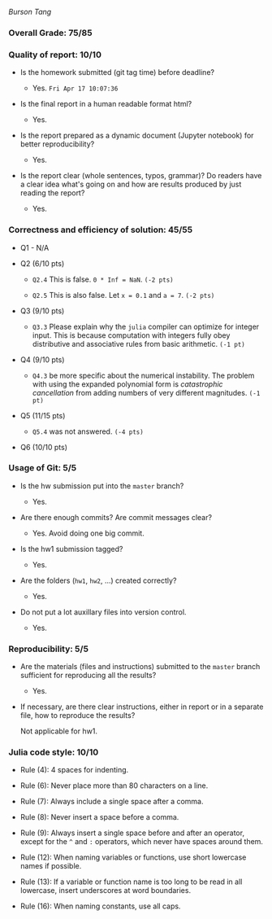 *Burson Tang*

### Overall Grade: 75/85

### Quality of report: 10/10

* Is the homework submitted (git tag time) before deadline?

    - Yes. `Fri Apr 17 10:07:36`

* Is the final report in a human readable format html?

    - Yes.
	
* Is the report prepared as a dynamic document (Jupyter notebook) for better reproducibility?

    - Yes.

* Is the report clear (whole sentences, typos, grammar)? Do readers have a clear idea what's going on and how are results produced by just reading the report?

    - Yes.


### Correctness and efficiency of solution: 45/55

* Q1 - N/A

* Q2 (6/10 pts)

    - `Q2.4` This is false. `0 * Inf = NaN`. `(-2 pts)`
	
    - `Q2.5` This is also false. Let `x = 0.1` and `a = 7`. `(-2 pts)`

* Q3 (9/10 pts)

    - `Q3.3` Please explain why the `julia` compiler can optimize for integer input. This is because computation with integers fully obey distributive and associative rules from basic arithmetic. `(-1 pt)`

* Q4 (9/10 pts)

    - `Q4.3` be more specific about the numerical instability. The problem with using the expanded polynomial form is *catastrophic cancellation* from adding numbers of very different magnitudes. `(-1 pt)`

* Q5 (11/15 pts)

    - `Q5.4` was not answered. `(-4 pts)`

* Q6 (10/10 pts) 


### Usage of Git: 5/5

* Is the hw submission put into the `master` branch?

    - Yes.

* Are there enough commits? Are commit messages clear?

    - Yes. Avoid doing one big commit.

* Is the hw1 submission tagged?

    - Yes.

* Are the folders (`hw1`, `hw2`, ...) created correctly?

    - Yes.

* Do not put a lot auxillary files into version control.

    - Yes.
		

### Reproducibility: 5/5

* Are the materials (files and instructions) submitted to the `master` branch sufficient for reproducing all the results? 

    - Yes.

* If necessary, are there clear instructions, either in report or in a separate file, how to reproduce the results?  

    Not applicable for hw1.


### Julia code style: 10/10

* Rule (4): 4 spaces for indenting. 
    
* Rule (6): Never place more than 80 characters on a line.

* Rule (7): Always include a single space after a comma. 
 
* Rule (8):  Never insert a space before a comma.

* Rule (9): Always insert a single space before and after an operator, except for the `^` and `:` operators, which never have spaces around them.

* Rule (12): When naming variables or functions, use short lowercase names if possible.

* Rule (13): If a variable or function name is too long to be read in all lowercase, insert underscores at word boundaries.

* Rule (16): When naming constants, use all caps.
